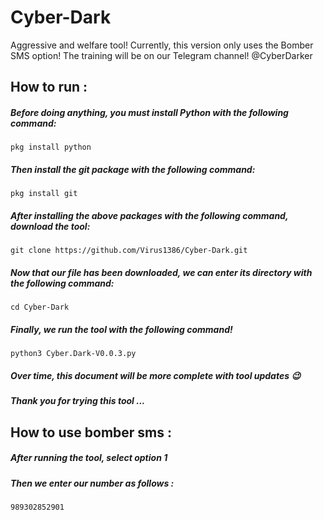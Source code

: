 # Cyber-Dark
Aggressive and welfare tool!
Currently, this version only uses the Bomber SMS option!
The training will be on our Telegram channel!
@CyberDarker
## How to run :
##### Before doing anything, you must install Python with the following command:
```
pkg install python
```
##### Then install the git package with the following command:
```
pkg install git
```
##### After installing the above packages with the following command, download the tool:
```
git clone https://github.com/Virus1386/Cyber-Dark.git
```
##### Now that our file has been downloaded, we can enter its directory with the following command:
```
cd Cyber-Dark
```
##### Finally, we run the tool with the following command!
```
python3 Cyber.Dark-V0.0.3.py
```
##### Over time, this document will be more complete with tool updates :wink:
##### Thank you for trying this tool ...
## How to use bomber sms :
##### After running the tool, select option 1 
##### Then we enter our number as follows :
```
989302852901
```
